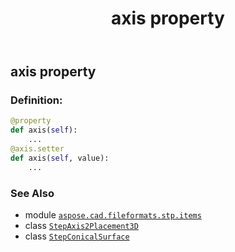 ﻿---
title: axis property
second_title: Aspose.CAD for Python via .NET API References
description: 
type: docs
weight: 30
url: /python-net/aspose.cad.fileformats.stp.items/stepconicalsurface/axis/
is_root: false
---

## axis property

### Definition:
```python
@property
def axis(self):
    ...
@axis.setter
def axis(self, value):
    ...
```

### See Also
* module [`aspose.cad.fileformats.stp.items`](../../)
* class [`StepAxis2Placement3D`](/cad/python-net/aspose.cad.fileformats.stp.items/stepaxis2placement3d)
* class [`StepConicalSurface`](/cad/python-net/aspose.cad.fileformats.stp.items/stepconicalsurface)
